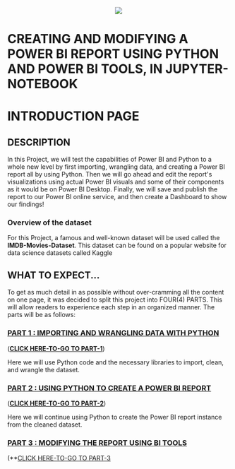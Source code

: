 <p align="center">
  <img src="https://github.com/deepakm925/Power-BI/blob/main/When-Python-meets-Power-BI/resources/banner-3.png"/>

  # CREATING AND MODIFYING A POWER BI REPORT USING PYTHON AND POWER BI TOOLS, IN JUPYTER-NOTEBOOK
  # INTRODUCTION PAGE


## DESCRIPTION
In this Project, we will test the capabilities of Power BI and Python to a whole new level by first importing, wrangling data, and creating a Power BI report all by using Python. Then we will go ahead and edit the report's visualizations using actual Power BI visuals and some of their components as it would be on Power BI Desktop. Finally, we will save and publish the report to our Power BI online service, and then create a Dashboard to show our findings!

### Overview of the dataset
For this Project, a famous and well-known dataset will be used called the **IMDB-Movies-Dataset**. This dataset can be found on a popular website for data science datasets called Kaggle

## WHAT TO EXPECT...
To get as much detail in as possible without over-cramming all the content on one page, it was decided to split this project into FOUR(4) PARTS. This will allow readers to experience each step in an organized manner. The parts will be as follows:

### <ins> PART 1 : IMPORTING AND WRANGLING DATA WITH PYTHON </ins> 
(**[CLICK HERE-TO-GO TO PART-1](https://github.com/deepakm925/Power-BI/tree/main/When-Python-meets-Power-BI/Creating-and-Modifying-a-Power-BI-report-within-Jupyter-Notebook/PART-1-Importing-and-Wrangling-data-with-Python)**)

Here we will use Python code and the necessary libraries to import, clean, and wrangle the dataset. 

### <ins> PART 2 : USING PYTHON TO CREATE A POWER BI REPORT </ins> 
(**[CLICK HERE-TO-GO TO PART-2](https://github.com/deepakm925/Power-BI/tree/main/When-Python-meets-Power-BI/Creating-and-Modifying-a-Power-BI-report-within-Jupyter-Notebook/PART-2-Using-Python-to-Create-a-Power-BI-Report)**)

Here we will continue using Python to create the Power BI report instance from the cleaned dataset. 

### <ins> PART 3 : MODIFYING THE REPORT USING BI TOOLS </ins> 
(**[CLICK HERE-TO-GO TO PART-3](https://github.com/deepakm925/Power-BI/tree/main/When-Python-meets-Power-BI/Creating-and-Modifying-a-Power-BI-report-within-Jupyter-Notebook/PART-3-Modifying-the-Power-BI-report**)
